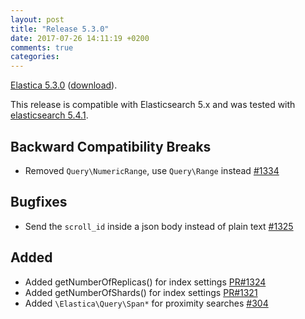 ```yaml
---
layout: post
title: "Release 5.3.0"
date: 2017-07-26 14:11:19 +0200
comments: true
categories:
---
```



[Elastica 5.3.0](https://github.com/ruflin/Elastica/tree/5.3.0) ([download](https://github.com/ruflin/Elastica/releases/tag/5.3.0)).

This release is compatible with Elasticsearch 5.x and was tested with [elasticsearch 5.4.1](https://www.elastic.co/guide/en/elasticsearch/reference/5.4/release-notes-5.4.1.html).


## Backward Compatibility Breaks

- Removed `Query\NumericRange`, use `Query\Range` instead [#1334](https://github.com/ruflin/Elastica/pull/1334)

## Bugfixes

- Send the `scroll_id` inside a json body instead of plain text [#1325](https://github.com/ruflin/Elastica/pull/1325)

## Added
 - Added getNumberOfReplicas() for index settings [PR#1324](https://github.com/ruflin/Elastica/pull/1324)
 - Added getNumberOfShards() for index settings [PR#1321](https://github.com/ruflin/Elastica/pull/1331)
 - Added `\Elastica\Query\Span*` for proximity searches [#304](https://github.com/ruflin/Elastica/issues/304)
